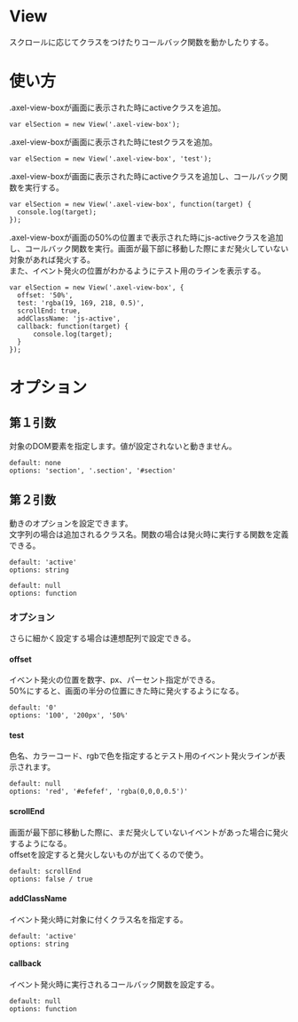# View
スクロールに応じてクラスをつけたりコールバック関数を動かしたりする。

# 使い方
.axel-view-boxが画面に表示された時にactiveクラスを追加。
~~~
var elSection = new View('.axel-view-box');
~~~

.axel-view-boxが画面に表示された時にtestクラスを追加。
~~~
var elSection = new View('.axel-view-box', 'test');
~~~

.axel-view-boxが画面に表示された時にactiveクラスを追加し、コールバック関数を実行する。
~~~
var elSection = new View('.axel-view-box', function(target) {
  console.log(target);
});
~~~

.axel-view-boxが画面の50%の位置まで表示された時にjs-activeクラスを追加し、コールバック関数を実行。画面が最下部に移動した際にまだ発火していない対象があれば発火する。  
また、イベント発火の位置がわかるようにテスト用のラインを表示する。
~~~
var elSection = new View('.axel-view-box', {
  offset: '50%',
  test: 'rgba(19, 169, 218, 0.5)',
  scrollEnd: true,
  addClassName: 'js-active',
  callback: function(target) {
      console.log(target); 
  }
});
~~~

# オプション
## 第１引数
対象のDOM要素を指定します。値が設定されないと動きません。
~~~
default: none
options: 'section', '.section', '#section'
~~~

## 第２引数
動きのオプションを設定できます。  
文字列の場合は追加されるクラス名。関数の場合は発火時に実行する関数を定義できる。
~~~
default: 'active'
options: string
~~~

~~~
default: null
options: function
~~~

### オプション
さらに細かく設定する場合は連想配列で設定できる。

#### offset
イベント発火の位置を数字、px、パーセント指定ができる。  
50%にすると、画面の半分の位置にきた時に発火するようになる。
~~~
default: '0'
options: '100', '200px', '50%'
~~~

#### test
色名、カラーコード、rgbで色を指定するとテスト用のイベント発火ラインが表示されます。  
~~~
default: null
options: 'red', '#efefef', 'rgba(0,0,0,0.5')'
~~~

#### scrollEnd
画面が最下部に移動した際に、まだ発火していないイベントがあった場合に発火するようになる。  
offsetを設定すると発火しないものが出てくるので使う。
~~~
default: scrollEnd
options: false / true
~~~

#### addClassName
イベント発火時に対象に付くクラス名を指定する。
~~~
default: 'active'
options: string
~~~

#### callback
イベント発火時に実行されるコールバック関数を設定する。
~~~
default: null
options: function
~~~
